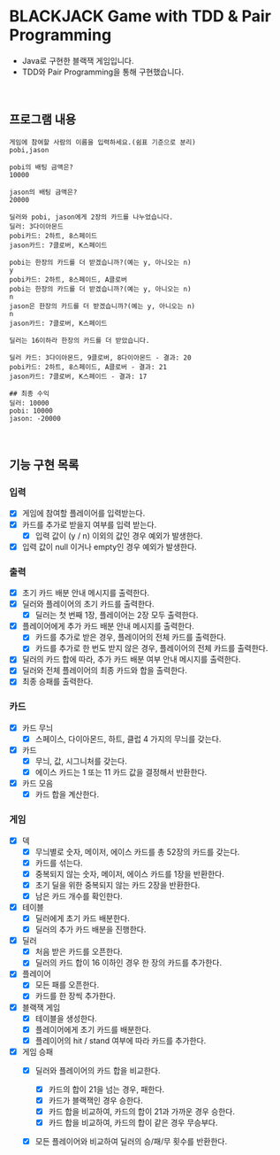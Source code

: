 # BLACKJACK Game with TDD & Pair Programming

- Java로 구현한 블랙잭 게임입니다.
- TDD와 Pair Programming을 통해 구현했습니다.

<br>

## 프로그램 내용

```
게임에 참여할 사람의 이름을 입력하세요.(쉼표 기준으로 분리)
pobi,jason

pobi의 배팅 금액은?
10000

jason의 배팅 금액은?
20000

딜러와 pobi, jason에게 2장의 카드를 나누었습니다.
딜러: 3다이아몬드
pobi카드: 2하트, 8스페이드
jason카드: 7클로버, K스페이드

pobi는 한장의 카드를 더 받겠습니까?(예는 y, 아니오는 n)
y
pobi카드: 2하트, 8스페이드, A클로버
pobi는 한장의 카드를 더 받겠습니까?(예는 y, 아니오는 n)
n
jason은 한장의 카드를 더 받겠습니까?(예는 y, 아니오는 n)
n
jason카드: 7클로버, K스페이드

딜러는 16이하라 한장의 카드를 더 받았습니다.

딜러 카드: 3다이아몬드, 9클로버, 8다이아몬드 - 결과: 20
pobi카드: 2하트, 8스페이드, A클로버 - 결과: 21
jason카드: 7클로버, K스페이드 - 결과: 17

## 최종 수익
딜러: 10000
pobi: 10000
jason: -20000
```

<br>


## 기능 구현 목록

### 입력
  - [x] 게임에 참여할 플레이어를 입력받는다.
  - [x] 카드를 추가로 받을지 여부를 입력 받는다.
    - [x] 입력 값이 (y / n) 이외의 값인 경우 예외가 발생한다.
  - [x] 입력 값이 null 이거나 empty인 경우 예외가 발생한다.

### 출력
  - [x] 초기 카드 배분 안내 메시지를 출력한다.
  - [x] 딜러와 플레이어의 초기 카드를 출력한다.
    - [x] 딜러는 첫 번째 1장, 플레이어는 2장 모두 출력한다.
  - [x] 플레이어에게 추가 카드 배분 안내 메시지를 출력한다.
    - [x] 카드를 추가로 받은 경우, 플레이어의 전체 카드를 출력한다.
    - [x] 카드를 추가로 한 번도 받지 않은 경우, 플레이어의 전체 카드를 출력한다.
  - [x] 딜러의 카드 합에 따라, 추가 카드 배분 여부 안내 메시지를 출력한다.
  - [x] 딜러와 전체 플레이어의 최종 카드와 합을 출력한다.
  - [x] 최종 승패를 출력한다.

### 카드
- [x] 카드 무늬
  - [x] 스페이스, 다이아몬드, 하트, 클럽 4 가지의 무늬를 갖는다.

- [x] 카드
  - [x] 무늬, 값, 시그니처를 갖는다.
  - [x] 에이스 카드는 1 또는 11 카드 값을 결정해서 반환한다.

- [x] 카드 모음
  - [x] 카드 합을 계산한다.

### 게임
- [x] 덱
  - [x] 무늬별로 숫자, 메이저, 에이스 카드를 총 52장의 카드를 갖는다.
  - [x] 카드를 섞는다.
  - [x] 중복되지 않는 숫자, 메이저, 에이스 카드를 1장을 반환한다.
  - [x] 초기 딜을 위한 중복되지 않는 카드 2장을 반환한다.
  - [x] 남은 카드 개수를 확인한다.

- [x] 테이블
  - [x] 딜러에게 초기 카드 배분한다.
  - [x] 딜러의 추가 카드 배분을 진행한다.

- [x] 딜러
  - [x] 처음 받은 카드를 오픈한다.  
  - [x] 딜러의 카드 합이 16 이하인 경우 한 장의 카드를 추가한다.

- [x] 플레이어
  - [x] 모든 패를 오픈한다.
  - [x] 카드를 한 장씩 추가한다.

- [x] 블랙잭 게임
  - [x] 테이블을 생성한다.
  - [x] 플레이어에게 초기 카드를 배분한다.
  - [x] 플레이어의 hit / stand 여부에 따라 카드를 추가한다.

- [x] 게임 승패
  - [x] 딜러와 플레이어의 카드 합을 비교한다.
    - [x] 카드의 합이 21을 넘는 경우, 패한다.
    - [x] 카드가 블랙잭인 경우 승한다.
    - [x] 카드 합을 비교하여, 카드의 합이 21과 가까운 경우 승한다.
    - [x] 카드 합을 비교하여, 카드의 합이 같은 경우 무승부다.
  - [x] 모든 플레이어와 비교하여 딜러의 승/패/무 횟수를 반환한다.
  
